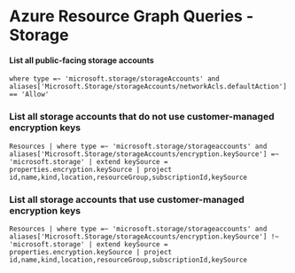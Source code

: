 # Azure Resource Graph Queries - Storage

#### List all public-facing storage accounts

```OQL
where type =~ 'microsoft.storage/storageAccounts' and aliases['Microsoft.Storage/storageAccounts/networkAcls.defaultAction'] == 'Allow'
```

### List all storage accounts that do not use customer-managed encryption keys

```OQL
Resources | where type =~ 'microsoft.storage/storageaccounts' and aliases['Microsoft.Storage/storageAccounts/encryption.keySource'] =~ 'microsoft.storage' | extend keySource = properties.encryption.keySource | project id,name,kind,location,resourceGroup,subscriptionId,keySource
```

### List all storage accounts that use customer-managed encryption keys

```OQL
Resources | where type =~ 'microsoft.storage/storageaccounts' and aliases['Microsoft.Storage/storageAccounts/encryption.keySource'] !~ 'microsoft.storage' | extend keySource = properties.encryption.keySource | project id,name,kind,location,resourceGroup,subscriptionId,keySource
```

